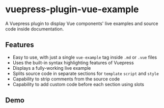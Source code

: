
# vuepress-plugin-vue-example

A Vuepress plugin to display Vue components\' live examples and source code inside documentation.

## Features

- Easy to use, with just a single `vue-example` tag inside `.md` or `.vue` files
- Uses the built-in syntax highlighting features of Vuepress
- Displays a fully-working live example
- Splits source code in separate sections for `template` `script` and `style`
- Capability to strip comments from the source code
- Capability to add custom code before each section using slots

## Demo
<br />

<Example1 />